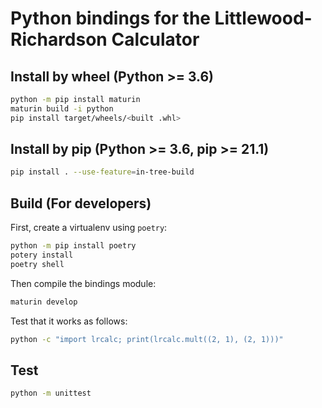 # Python bindings for the Littlewood-Richardson Calculator

## Install by wheel (Python >= 3.6)

```sh
python -m pip install maturin
maturin build -i python
pip install target/wheels/<built .whl>
```

## Install by pip (Python >= 3.6, pip >= 21.1)

```sh
pip install . --use-feature=in-tree-build
```

## Build (For developers)

First, create a virtualenv using `poetry`:

```sh
python -m pip install poetry
potery install
poetry shell
```

Then compile the bindings module:

```sh
maturin develop
```

Test that it works as follows:

```sh
python -c "import lrcalc; print(lrcalc.mult((2, 1), (2, 1)))"
```

## Test

```sh
python -m unittest
```
